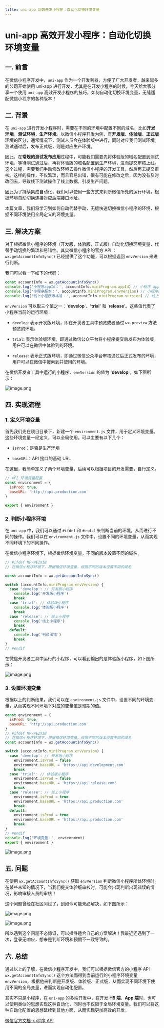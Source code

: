```yaml
---
title: uni-app 高效开发小程序：自动化切换环境变量
---
```


# uni-app 高效开发小程序：自动化切换环境变量

## 一. 前言

在微信小程序开发中，`uni-app` 作为一个开发利器，方便了广大开发者，越来越多的公司开始使用 uni-app 进行开发，尤其是在开发小程序的时候，今天给大家分享一个使用 `uni-app` 高效开发小程序的技巧，如何自动化切换环境变量，无缝适配微信小程序的各种版本！

## 二. 背景

在 `uni-app` 进行开发小程序时，需要在不同的环境中配置不同的域名，比如**开发环境**，**测试环境**，**生产环境**。以微信小程序开发为例，有**开发版**、**体验版**、**正式版**环境的区分，通常情况下，测试人员会在体验版中进行，同时对应我们测试环境。测试通过后，发布正式版，则是对应生产环境。

因此，在**常规的测试发布应用**过程中，可能我们需要先将体验版的域名配置到测试环境，等待测试通过后，再将体验版的域名配置到生产环境，进而提交审核上线。这个过程，需要我们手动修改环境去操作微信小程序的开发工具，然后再去提交审核。这样的操作，不仅繁琐，而且容易出错，很有可能在修改之后，因为没有及时改回去，导致线下测试操作了线上数据，引发生产问题。

因此为了持续集成自动化，我们可以使用一些方式来判断微信所处的运行环境，根据环境自动切换连接对应后端接口地址。

本篇文章，我们将学习到如何自动代替手动，无缝快速切换微信小程序的环境，根据不同环境使用全局定义的环境变量。

## 三. 解决方案

对于根据微信小程序的环境（开发版，体验版，正式版）自动化切换环境变量，代替手动切换的繁琐和易错性。其实微信小程序的官方 API ：`wx.getAccountInfoSync()` 已经提供了这个功能，可以根据返回 `envVersion` 来进行判断。

我们可以看一下如下的代码：

```js
const accountInfo = wx.getAccountInfoSync()
console.log('小程序appId：', accountInfo.miniProgram.appId) // 小程序 appId
console.log('小程序版本：', accountInfo.miniProgram.envVersion) // 小程序版本
console.log('线上小程序版本号：', accountInfo.miniProgram.version) // 线上小程序版本号
```

`envVersion` 可以取三个值之一：'**develop**'、'**trial**' 和 '**release**'。这些值代表了小程序当前的运行环境：

- `develop`: 表示开发版环境，即在开发者工具中预览或者通过 `wx.preview` 方法预览的环境。

- `trial`: 表示体验版环境，即通过微信公众平台将小程序提交后发布为体验版，用户可以在微信中体验到的环境。

- `release`: 表示正式版环境，即通过微信公众平台审核通过后正式发布的环境，用户可以在微信中搜索到并使用的环境。

在微信开发者工具中运行的小程序，`envVersion` 的值为 '**develop**'，如下图所示：

![image.png](https://p0-xtjj-private.juejin.cn/tos-cn-i-73owjymdk6/7840851cc2554ebfbd817e7aa6e99917~tplv-73owjymdk6-jj-mark-v1:0:0:0:0:5o6Y6YeR5oqA5pyv56S-5Yy6IEAgYW55dXA=:q75.awebp?policy=eyJ2bSI6MywidWlkIjoiNDIzMDU3NjQ3MjU4OTk3NiJ9&rk3s=e9ecf3d6&x-orig-authkey=f32326d3454f2ac7e96d3d06cdbb035152127018&x-orig-expires=1726208912&x-orig-sign=5ULZq9W6Bc6Y7JRMbPsQucb9v%2Fg%3D)

## 四. 实现流程

### 1. 定义环境变量

首先我们先在项目目录下，新建一个 `environment.js` 文件，用于定义环境变量。这些环境变量一经定义，可以全局使用。可以主要有以下几个：

- `isProd`：是否是生产环境

- `baseURL`：API 接口的基础 URL

在这里，我简单定义了两个环境变量，后续可以根据项目的开发需要，自行定义。

```js
// API 环境变量配置
const environment = {
  isProd: true,
  baseURL: 'http://api.production.com'
}

export { environment }
```

### 2. 判断小程序环境

在 `uni-app` 中，我们可以通过 `#ifdef` 和 `#endif` 来判断当前的环境，从而进行不同的操作。我们可以在 `environment.js` 文件中，设置不同的环境变量，从而实现不同环境下的不同操作。

在微信小程序环境下，根据微信环境变量，不同的版本设置不同的域名。

```js
// #ifdef MP-WEIXIN
// 在微信小程序环境下，根据微信环境变量，根据不同的版本设置不同的域名

const accountInfo = wx.getAccountInfoSync()

switch (accountInfo.miniProgram.envVersion) {
  case 'develop': // 开发版小程序
    console.log('开发版小程序')
    break
  case 'trial': // 体验版小程序
    console.log('体验版小程序')
    break
  case 'release': // 线上小程序
    console.log('线上小程序')
    break
  default:
    console.log('判读出错')
    break
}
// #endif
```

在微信开发者工具中运行的小程序，可以看到输出的是体验版小程序，如下图所示：

![image.png](https://p0-xtjj-private.juejin.cn/tos-cn-i-73owjymdk6/a50007e88edd4df187ffb600a4a2f3d8~tplv-73owjymdk6-jj-mark-v1:0:0:0:0:5o6Y6YeR5oqA5pyv56S-5Yy6IEAgYW55dXA=:q75.awebp?policy=eyJ2bSI6MywidWlkIjoiNDIzMDU3NjQ3MjU4OTk3NiJ9&rk3s=e9ecf3d6&x-orig-authkey=f32326d3454f2ac7e96d3d06cdbb035152127018&x-orig-expires=1726209165&x-orig-sign=p8YXH2QO9%2Bk%2FNamwPWCbFn0s3NE%3D)

### 3. 设置环境变量

根据以上的判断结果，我们可以在 `environment.js` 文件中，设置不同的环境变量，从而实现不同环境下对应的变量值是预期的值。

```js
const environment = {
  isProd: true,
  baseURL: 'http://api.production.com'
}
// #ifdef MP-WEIXIN
// 在微信小程序环境下，根据微信环境变量，根据不同的版本设置不同的域名
const accountInfo = wx.getAccountInfoSync()

switch (accountInfo.miniProgram.envVersion) {
  case 'develop': // 开发版小程序
    environment.isProd = false
    environment.baseURL = 'https://api.development.com'
    break
  case 'trial': // 体验版小程序
    environment.isProd = false
    environment.baseURL = 'https://api.release.com'
    break
  case 'release': // 线上小程序
    environment.isProd = true
    environment.baseURL = 'https://api.production.com'
    break
  default:
    environment.isProd = true
    environment.baseURL = 'https://api.production.com'
    break
}
// #endif
console.log('环境变量：', environment)
export { environment }
```

![image.png](https://p0-xtjj-private.juejin.cn/tos-cn-i-73owjymdk6/1ece42fae37643deb91737a165125bc6~tplv-73owjymdk6-jj-mark-v1:0:0:0:0:5o6Y6YeR5oqA5pyv56S-5Yy6IEAgYW55dXA=:q75.awebp?policy=eyJ2bSI6MywidWlkIjoiNDIzMDU3NjQ3MjU4OTk3NiJ9&rk3s=e9ecf3d6&x-orig-authkey=f32326d3454f2ac7e96d3d06cdbb035152127018&x-orig-expires=1726209363&x-orig-sign=VCwqz0C3ZpatXuwhGEXxGSzmTQc%3D)

## 五. 问题

在使用 `wx.getAccountInfoSync()` 获取 `envVersion` 判断微信小程序所处环境时。在某些未知的情况下，当我们提交体验版审核时，可能会出现判断出现错误的情况，影响审核人员的审核！

这个问题曾经在社区问烂了，到如今可能未必解决，如下图所示：

![image.png](https://p0-xtjj-private.juejin.cn/tos-cn-i-73owjymdk6/074b310f763b4d5fad22c751bf947fb0~tplv-73owjymdk6-jj-mark-v1:0:0:0:0:5o6Y6YeR5oqA5pyv56S-5Yy6IEAgYW55dXA=:q75.awebp?policy=eyJ2bSI6MywidWlkIjoiNDIzMDU3NjQ3MjU4OTk3NiJ9&rk3s=e9ecf3d6&x-orig-authkey=f32326d3454f2ac7e96d3d06cdbb035152127018&x-orig-expires=1726210953&x-orig-sign=1uSxB5PiBfX65Z4fgQhO5gyEYvM%3D)

![image.png](https://p0-xtjj-private.juejin.cn/tos-cn-i-73owjymdk6/d0b012c756e246a2a3055d9a3b9f6bac~tplv-73owjymdk6-jj-mark-v1:0:0:0:0:5o6Y6YeR5oqA5pyv56S-5Yy6IEAgYW55dXA=:q75.awebp?policy=eyJ2bSI6MywidWlkIjoiNDIzMDU3NjQ3MjU4OTk3NiJ9&rk3s=e9ecf3d6&x-orig-authkey=f32326d3454f2ac7e96d3d06cdbb035152127018&x-orig-expires=1726212444&x-orig-sign=YK9PoIbcKfCMnPHGtDq%2FZFAQ%2FzQ%3D)

所以遇到这个问题不必惊讶，可以探寻适合自己的方案解决！我最近还遇到了一次，登录无响应，想来是判断环境和预期不一致导致的。

## 六. 总结

通过以上的了解，在微信小程序开发中，我们可以根据微信官方的小程序 API `wx.getAccountInfoSync()` 这个方法而得到当前运行的小程序环境变量 `envVersion`，根据他来判断是开发版、体验版、正式版，从而实现不同环境下使用不同的全局变量，进而实现自动化配置。

其实不只是小程序，在 `uni-app` 的多端开发中，在开发 **H5 端**、**App 端**时，也可以使用类似的思想实现这种自动化，同时也不仅限于全局环境变量。我们可以将这种自动化配置的思想延续到其他方面，从而实现更加高效的开发。

[微信官方文档-小程序 API](https://developers.weixin.qq.com/miniprogram/dev/api/open-api/account-info/wx.getAccountInfoSync.html)

